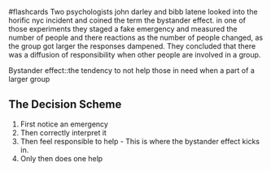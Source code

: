 #flashcards
Two psychologists john darley and bibb latene looked into the horific nyc incident and coined the term the bystander effect. in one of those experiments they staged a fake emergency and measured the number of people and there reactions as the number of people changed, as the group got larger the responses dampened. They concluded that there was a diffusion of responsibility when other people are involved in a group. 

Bystander effect::the tendency to not help those in need when a part of a larger group

## The Decision Scheme
1. First notice an emergency
2. Then correctly interpret it
3. Then feel responsible to help - This is where the bystander effect kicks in.
4. Only then does one help

